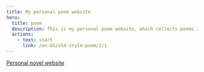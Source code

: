 ```yaml
---
title: My personal poem website
hero:
  title: poem
  description: This is my personal poem website, which collects poems I have written, including various old-style poems, lyrics, and modern poems etc.
  actions:
    - text: start
      link: /en-US/old-style-poem/1/1
---
```


[Personal novel website](https://www.eveningwater.com/novel-website/index.html)
